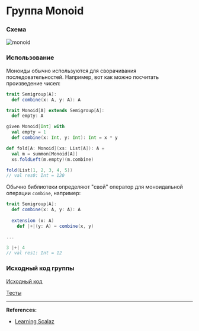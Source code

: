 # Группа Monoid

### Схема

![monoid](https://gitflic.ru/project/artemkorsakov/scalabook/blob/raw?file=images%2Fmonoid.png&commit=3dc3f31a18306cbadb9e88a2ba336c6cff6cb92f)

### Использование

Моноиды обычно используются для сворачивания последовательностей. 
Например, вот как можно посчитать произведение чисел:

```scala
trait Semigroup[A]:
  def combine(x: A, y: A): A

trait Monoid[A] extends Semigroup[A]:
  def empty: A

given Monoid[Int] with
  val empty = 1
  def combine(x: Int, y: Int): Int = x * y

def fold[A: Monoid](xs: List[A]): A =
  val m = summon[Monoid[A]]
  xs.foldLeft(m.empty)(m.combine)

fold(List(1, 2, 3, 4, 5))
// val res0: Int = 120
```

Обычно библиотеки определяют "свой" оператор для моноидальной операции `combine`, например:

```scala
trait Semigroup[A]:
  def combine(x: A, y: A): A
  
  extension (x: A)
    def |+|(y: A) = combine(x, y)

...

3 |+| 4
// val res1: Int = 12
```



### Исходный код группы

[Исходный код](https://gitflic.ru/project/artemkorsakov/scalabook/file?file=examples%2Fsrc%2Fmain%2Fscala%2Ftypeclass%2Fmonoid&plain=1)

[Тесты](https://gitflic.ru/project/artemkorsakov/scalabook/file?file=examples%2Fsrc%2Ftest%2Fscala%2Ftypeclass%2Fmonoid)

---

**References:**
- [Learning Scalaz](http://eed3si9n.com/learning-scalaz/sum+function.html)
